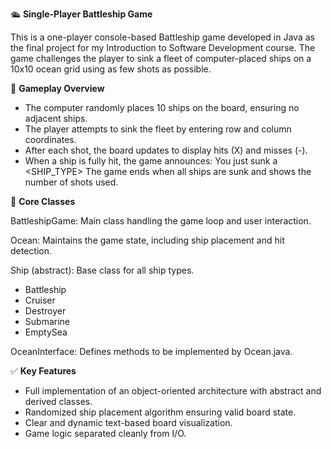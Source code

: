 🛳️ **Single-Player Battleship Game**

This is a one-player console-based Battleship game developed in Java as the final project for my Introduction to Software Development course. The game challenges the player to sink a fleet of computer-placed ships on a 10x10 ocean grid using as few shots as possible.

🧩 **Gameplay Overview**
- The computer randomly places 10 ships on the board, ensuring no adjacent ships.
- The player attempts to sink the fleet by entering row and column coordinates.
- After each shot, the board updates to display hits (X) and misses (-).
- When a ship is fully hit, the game announces: You just sunk a <SHIP_TYPE>
The game ends when all ships are sunk and shows the number of shots used.

🧱 **Core Classes**

BattleshipGame: Main class handling the game loop and user interaction.

Ocean: Maintains the game state, including ship placement and hit detection.

Ship (abstract): Base class for all ship types.
- Battleship
- Cruiser
- Destroyer
- Submarine
- EmptySea

OceanInterface: Defines methods to be implemented by Ocean.java.

✅ **Key Features**
- Full implementation of an object-oriented architecture with abstract and derived classes.
- Randomized ship placement algorithm ensuring valid board state.
- Clear and dynamic text-based board visualization.
- Game logic separated cleanly from I/O.
